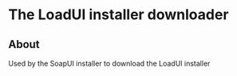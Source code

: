 The LoadUI installer downloader
===========================

About
-----

Used by the SoapUI installer to download the LoadUI installer
